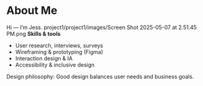 # About Me

Hi — I’m Jess.
project1/project1/images/Screen Shot 2025-05-07 at 2.51.45 PM.png
**Skills & tools**
- User research, interviews, surveys
- Wireframing & prototyping (Figma)
- Interaction design & IA
- Accessibility & inclusive design

Design philosophy: Good design balances user needs and business goals.
